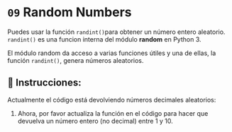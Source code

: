 # `09` Random Numbers

Puedes usar la función `randint()`para obtener un número entero aleatorio. `randint()` es una funcion interna del módulo **random** en Python 3.

El módulo random da acceso a varias funciones útiles y una de ellas, la función `randint()`, genera números aleatorios.

## 📝 Instrucciones:

Actualmente el código está devolviendo números decimales aleatorios:

1. Ahora, por favor actualiza la función en el código para hacer que devuelva un número entero (no decimal) entre 1 y 10.



